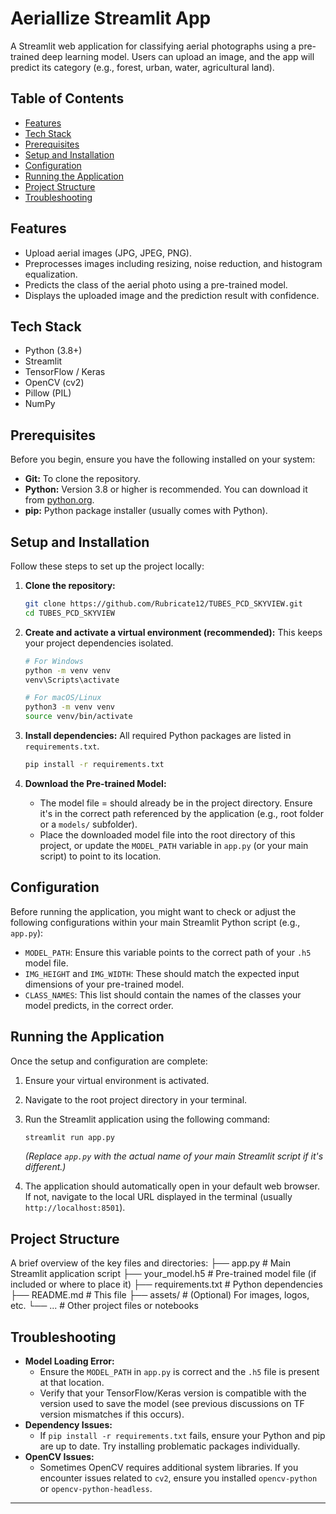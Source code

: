 ﻿# Aeriallize Streamlit App

A Streamlit web application for classifying aerial photographs using a pre-trained deep learning model. Users can upload an image, and the app will predict its category (e.g., forest, urban, water, agricultural land).

## Table of Contents
- [Features](#features)
- [Tech Stack](#tech-stack)
- [Prerequisites](#prerequisites)
- [Setup and Installation](#setup-and-installation)
- [Configuration](#configuration)
- [Running the Application](#running-the-application)
- [Project Structure](#project-structure)
- [Troubleshooting](#troubleshooting)

## Features
* Upload aerial images (JPG, JPEG, PNG).
* Preprocesses images including resizing, noise reduction, and histogram equalization.
* Predicts the class of the aerial photo using a pre-trained model.
* Displays the uploaded image and the prediction result with confidence.

## Tech Stack
* Python (3.8+)
* Streamlit
* TensorFlow / Keras
* OpenCV (cv2)
* Pillow (PIL)
* NumPy

## Prerequisites
Before you begin, ensure you have the following installed on your system:
* **Git:** To clone the repository.
* **Python:** Version 3.8 or higher is recommended. You can download it from [python.org](https://www.python.org/).
* **pip:** Python package installer (usually comes with Python).

## Setup and Installation

Follow these steps to set up the project locally:

1.  **Clone the repository:**
    ```bash
    git clone https://github.com/Rubricate12/TUBES_PCD_SKYVIEW.git
    cd TUBES_PCD_SKYVIEW
    ```

2.  **Create and activate a virtual environment (recommended):**
    This keeps your project dependencies isolated.
    ```bash
    # For Windows
    python -m venv venv
    venv\Scripts\activate

    # For macOS/Linux
    python3 -m venv venv
    source venv/bin/activate
    ```

3.  **Install dependencies:**
    All required Python packages are listed in `requirements.txt`.
    ```bash
    pip install -r requirements.txt
    ```

4.  **Download the Pre-trained Model:**
    *  The model file = should already be in the project directory. Ensure it's in the correct path referenced by the application (e.g., root folder or a `models/` subfolder).
    *  Place the downloaded model file into the root directory of this project, or update the `MODEL_PATH` variable in `app.py` (or your main script) to point to its location.

## Configuration
Before running the application, you might want to check or adjust the following configurations within your main Streamlit Python script (e.g., `app.py`):

* `MODEL_PATH`: Ensure this variable points to the correct path of your `.h5` model file.
* `IMG_HEIGHT` and `IMG_WIDTH`: These should match the expected input dimensions of your pre-trained model.
* `CLASS_NAMES`: This list should contain the names of the classes your model predicts, in the correct order.

## Running the Application

Once the setup and configuration are complete:

1.  Ensure your virtual environment is activated.
2.  Navigate to the root project directory in your terminal.
3.  Run the Streamlit application using the following command:
    ```bash
    streamlit run app.py
    ```
    *(Replace `app.py` with the actual name of your main Streamlit script if it's different.)*

4.  The application should automatically open in your default web browser. If not, navigate to the local URL displayed in the terminal (usually `http://localhost:8501`).

## Project Structure
A brief overview of the key files and directories:
├── app.py                # Main Streamlit application script
├── your_model.h5         # Pre-trained model file (if included or where to place it)
├── requirements.txt      # Python dependencies
├── README.md             # This file
├── assets/               # (Optional) For images, logos, etc.
└── ...                   # Other project files or notebooks


## Troubleshooting
* **Model Loading Error:**
    * Ensure the `MODEL_PATH` in `app.py` is correct and the `.h5` file is present at that location.
    * Verify that your TensorFlow/Keras version is compatible with the version used to save the model (see previous discussions on TF version mismatches if this occurs).
* **Dependency Issues:**
    * If `pip install -r requirements.txt` fails, ensure your Python and pip are up to date. Try installing problematic packages individually.
* **OpenCV Issues:**
    * Sometimes OpenCV requires additional system libraries. If you encounter issues related to `cv2`, ensure you installed `opencv-python` or `opencv-python-headless`.

---

